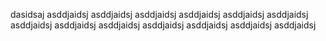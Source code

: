 dasidsaj
asddjaidsj
asddjaidsj
asddjaidsj
asddjaidsj
asddjaidsj
asddjaidsj
asddjaidsj
asddjaidsj
asddjaidsj
asddjaidsj
asddjaidsj
asddjaidsj
asddjaidsj
